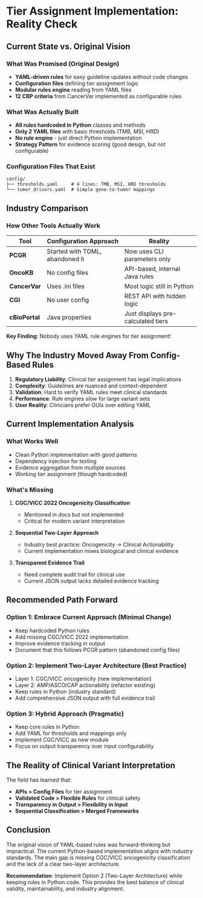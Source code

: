 # Tier Assignment Implementation: Reality Check

## Current State vs. Original Vision

### What Was Promised (Original Design)
- **YAML-driven rules** for easy guideline updates without code changes
- **Configuration files** defining tier assignment logic
- **Modular rules engine** reading from YAML files
- **12 CBP criteria** from CancerVar implemented as configurable rules

### What Was Actually Built
- **All rules hardcoded in Python** classes and methods
- **Only 2 YAML files** with basic thresholds (TMB, MSI, HRD)
- **No rule engine** - just direct Python implementation
- **Strategy Pattern** for evidence scoring (good design, but not configurable)

### Configuration Files That Exist
```
config/
├── thresholds.yaml     # 4 lines: TMB, MSI, HRD thresholds
└── tumor_drivers.yaml  # Simple gene-to-tumor mappings
```

## Industry Comparison

### How Other Tools Actually Work

| Tool | Configuration Approach | Reality |
|------|----------------------|---------|
| **PCGR** | Started with TOML, abandoned it | Now uses CLI parameters only |
| **OncoKB** | No config files | API-based, internal Java rules |
| **CancerVar** | Uses .ini files | Most logic still in Python |
| **CGI** | No user config | REST API with hidden logic |
| **cBioPortal** | Java properties | Just displays pre-calculated tiers |

**Key Finding**: Nobody uses YAML rule engines for tier assignment!

## Why The Industry Moved Away From Config-Based Rules

1. **Regulatory Liability**: Clinical tier assignment has legal implications
2. **Complexity**: Guidelines are nuanced and context-dependent
3. **Validation**: Hard to verify YAML rules meet clinical standards
4. **Performance**: Rule engines slow for large variant sets
5. **User Reality**: Clinicians prefer GUIs over editing YAML

## Current Implementation Analysis

### What Works Well
- Clean Python implementation with good patterns
- Dependency injection for testing
- Evidence aggregation from multiple sources
- Working tier assignment (though hardcoded)

### What's Missing
1. **CGC/VICC 2022 Oncogenicity Classification**
   - Mentioned in docs but not implemented
   - Critical for modern variant interpretation

2. **Sequential Two-Layer Approach**
   - Industry best practice: Oncogenicity → Clinical Actionability
   - Current implementation mixes biological and clinical evidence

3. **Transparent Evidence Trail**
   - Need complete audit trail for clinical use
   - Current JSON output lacks detailed evidence tracking

## Recommended Path Forward

### Option 1: Embrace Current Approach (Minimal Change)
- Keep hardcoded Python rules
- Add missing CGC/VICC 2022 implementation
- Improve evidence tracking in output
- Document that this follows PCGR pattern (abandoned config files)

### Option 2: Implement Two-Layer Architecture (Best Practice)
- Layer 1: CGC/VICC oncogenicity (new implementation)
- Layer 2: AMP/ASCO/CAP actionability (refactor existing)
- Keep rules in Python (industry standard)
- Add comprehensive JSON output with full evidence trail

### Option 3: Hybrid Approach (Pragmatic)
- Keep core rules in Python
- Add YAML for thresholds and mappings only
- Implement CGC/VICC as new module
- Focus on output transparency over input configurability

## The Reality of Clinical Variant Interpretation

The field has learned that:
- **APIs > Config Files** for tier assignment
- **Validated Code > Flexible Rules** for clinical safety
- **Transparency in Output > Flexibility in Input**
- **Sequential Classification > Merged Frameworks**

## Conclusion

The original vision of YAML-based rules was forward-thinking but impractical. The current Python-based implementation aligns with industry standards. The main gap is missing CGC/VICC oncogenicity classification and the lack of a clear two-layer architecture.

**Recommendation**: Implement Option 2 (Two-Layer Architecture) while keeping rules in Python code. This provides the best balance of clinical validity, maintainability, and industry alignment.